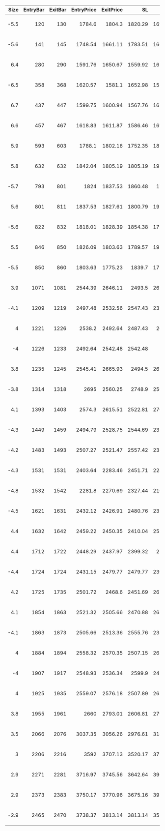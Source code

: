 |   Size |   EntryBar |   ExitBar |   EntryPrice |   ExitPrice |      SL |      TP |        PnL |   Commission |    ReturnPct | EntryTime           | ExitTime            | Duration        | Tag   |
|-------:|-----------:|----------:|-------------:|------------:|--------:|--------:|-----------:|-------------:|-------------:|:--------------------|:--------------------|:----------------|:------|
|   -5.5 |        120 |       130 |      1784.6  |     1804.3  | 1820.29 | 1695.37 | -147.828   |      39.4779 | -0.015061    | 2025-04-05 17:00:00 | 2025-04-06 03:00:00 | 0 days 10:00:00 |       |
|   -5.6 |        141 |       145 |      1748.54 |     1661.11 | 1783.51 | 1661.11 |  451.403   |      38.1881 |  0.0461      | 2025-04-06 14:00:00 | 2025-04-06 18:00:00 | 0 days 04:00:00 |       |
|    6.4 |        280 |       290 |      1591.76 |     1650.67 | 1559.92 | 1671.35 |  335.521   |      41.5031 |  0.0329353   | 2025-04-12 09:00:00 | 2025-04-12 19:00:00 | 0 days 10:00:00 |       |
|   -6.5 |        358 |       368 |      1620.57 |     1581.1  | 1652.98 | 1539.54 |  214.933   |      41.6217 |  0.0204043   | 2025-04-15 15:00:00 | 2025-04-16 01:00:00 | 0 days 10:00:00 |       |
|    6.7 |        437 |       447 |      1599.75 |     1600.94 | 1567.76 | 1679.74 |  -34.9162  |      42.8892 | -0.00325762  | 2025-04-18 22:00:00 | 2025-04-19 08:00:00 | 0 days 10:00:00 |       |
|    6.6 |        457 |       467 |      1618.83 |     1611.87 | 1586.46 | 1699.78 |  -88.5812  |      42.6452 | -0.0082908   | 2025-04-19 18:00:00 | 2025-04-20 04:00:00 | 0 days 10:00:00 |       |
|    5.9 |        593 |       603 |      1788.1  |     1802.16 | 1752.35 | 1877.52 |   40.5889  |      42.3651 |  0.00384737  | 2025-04-25 10:00:00 | 2025-04-25 20:00:00 | 0 days 10:00:00 |       |
|    5.8 |        632 |       632 |      1842.04 |     1805.19 | 1805.19 | 1934.13 | -256.041   |      42.3079 | -0.0239653   | 2025-04-27 01:00:00 | 2025-04-27 01:00:00 | 0 days 00:00:00 |       |
|   -5.7 |        793 |       801 |      1824    |     1837.53 | 1860.48 | 1732.8  | -118.862   |      41.7414 | -0.0114326   | 2025-05-03 18:00:00 | 2025-05-04 02:00:00 | 0 days 08:00:00 |       |
|    5.6 |        801 |       811 |      1837.53 |     1827.61 | 1800.79 | 1929.42 |  -96.6016  |      41.0496 | -0.00938775  | 2025-05-04 02:00:00 | 2025-05-04 12:00:00 | 0 days 10:00:00 |       |
|   -5.6 |        822 |       832 |      1818.01 |     1828.39 | 1854.38 | 1727.12 |  -98.9677  |      40.8397 | -0.00972096  | 2025-05-04 23:00:00 | 2025-05-05 09:00:00 | 0 days 10:00:00 |       |
|    5.5 |        846 |       850 |      1826.09 |     1803.63 | 1789.57 | 1917.39 | -163.457   |      39.9269 | -0.0162749   | 2025-05-05 23:00:00 | 2025-05-06 03:00:00 | 0 days 04:00:00 |       |
|   -5.5 |        850 |       860 |      1803.63 |     1775.23 | 1839.7  | 1713.45 |  116.833   |      39.3675 |  0.0117775   | 2025-05-06 03:00:00 | 2025-05-06 13:00:00 | 0 days 10:00:00 |       |
|    3.9 |       1071 |      1081 |      2544.39 |     2646.11 | 2493.5  | 2671.61 |  356.222   |      40.4859 |  0.0358982   | 2025-06-02 16:00:00 | 2025-06-03 02:00:00 | 0 days 10:00:00 |       |
|   -4.1 |       1209 |      1219 |      2497.48 |     2532.56 | 2547.43 | 2372.61 | -185.074   |      41.2463 | -0.0180743   | 2025-06-08 10:00:00 | 2025-06-08 20:00:00 | 0 days 10:00:00 |       |
|    4   |       1221 |      1226 |      2538.2  |     2492.64 | 2487.43 | 2665.1  | -222.487   |      40.2467 | -0.0219138   | 2025-06-08 22:00:00 | 2025-06-09 03:00:00 | 0 days 05:00:00 |       |
|   -4   |       1226 |      1233 |      2492.64 |     2542.48 | 2542.48 | 2368    | -239.651   |      40.281  | -0.0240359   | 2025-06-09 03:00:00 | 2025-06-09 11:00:00 | 0 days 08:00:00 |       |
|    3.8 |       1235 |      1245 |      2545.41 |     2665.93 | 2494.5  | 2672.68 |  418.37    |      39.6062 |  0.0432533   | 2025-06-09 13:00:00 | 2025-06-09 23:00:00 | 0 days 10:00:00 |       |
|   -3.8 |       1314 |      1318 |      2695    |     2560.25 | 2748.9  | 2560.25 |  472.11    |      39.9399 |  0.0461      | 2025-06-12 20:00:00 | 2025-06-13 00:00:00 | 0 days 04:00:00 |       |
|    4.1 |       1393 |      1403 |      2574.3  |     2615.51 | 2522.81 | 2703.02 |  126.405   |      42.5564 |  0.0119762   | 2025-06-16 03:00:00 | 2025-06-16 13:00:00 | 0 days 10:00:00 |       |
|   -4.3 |       1449 |      1459 |      2494.79 |     2528.75 | 2544.69 | 2370.05 | -189.23    |      43.2024 | -0.0176396   | 2025-06-18 11:00:00 | 2025-06-18 21:00:00 | 0 days 10:00:00 |       |
|   -4.2 |       1483 |      1493 |      2507.27 |     2521.47 | 2557.42 | 2381.91 | -101.881   |      42.2414 | -0.00967486  | 2025-06-19 21:00:00 | 2025-06-20 07:00:00 | 0 days 10:00:00 |       |
|   -4.3 |       1531 |      1531 |      2403.64 |     2283.46 | 2451.71 | 2283.46 |  476.474   |      40.309  |  0.0461      | 2025-06-21 21:00:00 | 2025-06-21 21:00:00 | 0 days 00:00:00 |       |
|   -4.8 |       1532 |      1542 |      2281.8  |     2270.69 | 2327.44 | 2167.71 |    9.6241  |      43.7039 |  0.000878701 | 2025-06-21 22:00:00 | 2025-06-22 08:00:00 | 0 days 10:00:00 |       |
|   -4.5 |       1621 |      1631 |      2432.12 |     2426.91 | 2480.76 | 2310.51 |  -20.2863  |      43.7313 | -0.00185355  | 2025-06-25 15:00:00 | 2025-06-26 01:00:00 | 0 days 10:00:00 |       |
|    4.4 |       1632 |      1642 |      2459.22 |     2450.35 | 2410.04 | 2582.18 |  -82.2322  |      43.2042 | -0.00759962  | 2025-06-26 02:00:00 | 2025-06-26 12:00:00 | 0 days 10:00:00 |       |
|    4.4 |       1712 |      1722 |      2448.29 |     2437.97 | 2399.32 | 2570.7  |  -88.4071  |      42.9991 | -0.00820676  | 2025-06-29 10:00:00 | 2025-06-29 20:00:00 | 0 days 10:00:00 |       |
|   -4.4 |       1724 |      1724 |      2431.15 |     2479.77 | 2479.77 | 2309.59 | -257.157   |      43.2161 | -0.02404     | 2025-06-29 22:00:00 | 2025-06-29 22:00:00 | 0 days 00:00:00 |       |
|    4.2 |       1725 |      1735 |      2501.72 |     2468.6  | 2451.69 | 2626.81 | -180.855   |      41.7507 | -0.0172124   | 2025-06-29 23:00:00 | 2025-06-30 09:00:00 | 0 days 10:00:00 |       |
|    4.1 |       1854 |      1863 |      2521.32 |     2505.66 | 2470.88 | 2647.38 | -105.427   |      41.2212 | -0.0101986   | 2025-07-05 08:00:00 | 2025-07-05 17:00:00 | 0 days 09:00:00 |       |
|   -4.1 |       1863 |      1873 |      2505.66 |     2513.36 | 2555.76 | 2380.37 |  -72.726   |      41.156  | -0.00707919  | 2025-07-05 17:00:00 | 2025-07-06 03:00:00 | 0 days 10:00:00 |       |
|    4   |       1884 |      1894 |      2558.32 |     2570.35 | 2507.15 | 2686.24 |    7.09064 |      41.0294 |  0.0006929   | 2025-07-06 14:00:00 | 2025-07-07 00:00:00 | 0 days 10:00:00 |       |
|   -4   |       1907 |      1917 |      2548.93 |     2536.34 | 2599.9  | 2421.47 |    9.67784 |      40.6822 |  0.000949206 | 2025-07-07 13:00:00 | 2025-07-07 23:00:00 | 0 days 10:00:00 |       |
|    4   |       1925 |      1935 |      2559.07 |     2576.18 | 2507.89 | 2687.02 |   27.358   |      41.082  |  0.00267265  | 2025-07-08 07:00:00 | 2025-07-08 17:00:00 | 0 days 10:00:00 |       |
|    3.8 |       1955 |      1961 |      2660    |     2793.01 | 2606.81 | 2793.01 |  463.997   |      41.4429 |  0.0459039   | 2025-07-09 13:00:00 | 2025-07-09 19:00:00 | 0 days 06:00:00 |       |
|    3.5 |       2066 |      2076 |      3037.35 |     3056.26 | 2976.61 | 3189.23 |   23.5297  |      42.6553 |  0.00221337  | 2025-07-14 04:00:00 | 2025-07-14 14:00:00 | 0 days 10:00:00 |       |
|    3   |       2206 |      2216 |      3592    |     3707.13 | 3520.17 | 3771.61 |  301.595   |      43.7948 |  0.0279877   | 2025-07-20 00:00:00 | 2025-07-20 10:00:00 | 0 days 10:00:00 |       |
|    2.9 |       2271 |      2281 |      3716.97 |     3745.56 | 3642.64 | 3902.83 |   39.6283  |      43.2827 |  0.00367637  | 2025-07-22 17:00:00 | 2025-07-23 03:00:00 | 0 days 10:00:00 |       |
|    2.9 |       2373 |      2383 |      3750.17 |     3770.96 | 3675.16 | 3937.67 |   16.6684  |      43.6226 |  0.00153266  | 2025-07-26 23:00:00 | 2025-07-27 09:00:00 | 0 days 10:00:00 |       |
|   -2.9 |       2465 |      2470 |      3738.37 |     3813.14 | 3813.14 | 3551.45 | -260.624   |      43.7987 | -0.02404     | 2025-07-30 19:00:00 | 2025-07-31 00:00:00 | 0 days 05:00:00 |       |